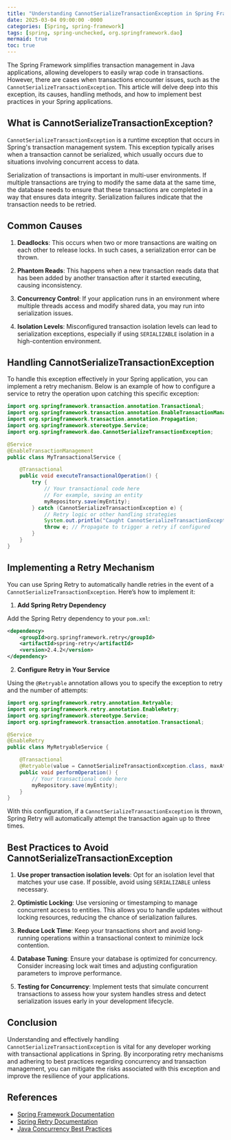 ```yaml
---
title: "Understanding CannotSerializeTransactionException in Spring Framework"
date: 2025-03-04 09:00:00 -0000
categories: [Spring, spring-framework]
tags: [spring, spring-unchecked, org.springframework.dao]
mermaid: true
toc: true
---
```



The Spring Framework simplifies transaction management in Java applications, allowing developers to easily wrap code in transactions. However, there are cases when transactions encounter issues, such as the `CannotSerializeTransactionException`. This article will delve deep into this exception, its causes, handling methods, and how to implement best practices in your Spring applications.

## What is CannotSerializeTransactionException?

`CannotSerializeTransactionException` is a runtime exception that occurs in Spring's transaction management system. This exception typically arises when a transaction cannot be serialized, which usually occurs due to situations involving concurrent access to data.

Serialization of transactions is important in multi-user environments. If multiple transactions are trying to modify the same data at the same time, the database needs to ensure that these transactions are completed in a way that ensures data integrity. Serialization failures indicate that the transaction needs to be retried.

## Common Causes

1. **Deadlocks**: This occurs when two or more transactions are waiting on each other to release locks. In such cases, a serialization error can be thrown.

2. **Phantom Reads**: This happens when a new transaction reads data that has been added by another transaction after it started executing, causing inconsistency.

3. **Concurrency Control**: If your application runs in an environment where multiple threads access and modify shared data, you may run into serialization issues.

4. **Isolation Levels**: Misconfigured transaction isolation levels can lead to serialization exceptions, especially if using `SERIALIZABLE` isolation in a high-contention environment.

## Handling CannotSerializeTransactionException

To handle this exception effectively in your Spring application, you can implement a retry mechanism. Below is an example of how to configure a service to retry the operation upon catching this specific exception:

```java
import org.springframework.transaction.annotation.Transactional;
import org.springframework.transaction.annotation.EnableTransactionManagement;
import org.springframework.transaction.annotation.Propagation;
import org.springframework.stereotype.Service;
import org.springframework.dao.CannotSerializeTransactionException;

@Service
@EnableTransactionManagement
public class MyTransactionalService {

    @Transactional
    public void executeTransactionalOperation() {
        try {
            // Your transactional code here
            // For example, saving an entity
            myRepository.save(myEntity);
        } catch (CannotSerializeTransactionException e) {
            // Retry logic or other handling strategies
            System.out.println("Caught CannotSerializeTransactionException, retrying...");
            throw e; // Propagate to trigger a retry if configured
        }
    }
}
```

## Implementing a Retry Mechanism

You can use Spring Retry to automatically handle retries in the event of a `CannotSerializeTransactionException`. Here’s how to implement it:

1. **Add Spring Retry Dependency**

Add the Spring Retry dependency to your `pom.xml`:

```xml
<dependency>
    <groupId>org.springframework.retry</groupId>
    <artifactId>spring-retry</artifactId>
    <version>2.4.2</version>
</dependency>
```

2. **Configure Retry in Your Service**

Using the `@Retryable` annotation allows you to specify the exception to retry and the number of attempts:

```java
import org.springframework.retry.annotation.Retryable;
import org.springframework.retry.annotation.EnableRetry;
import org.springframework.stereotype.Service;
import org.springframework.transaction.annotation.Transactional;

@Service
@EnableRetry
public class MyRetryableService {

    @Transactional
    @Retryable(value = CannotSerializeTransactionException.class, maxAttempts = 3)
    public void performOperation() {
        // Your transactional code here
        myRepository.save(myEntity);
    }
}
```

With this configuration, if a `CannotSerializeTransactionException` is thrown, Spring Retry will automatically attempt the transaction again up to three times.

## Best Practices to Avoid CannotSerializeTransactionException

1. **Use proper transaction isolation levels**: Opt for an isolation level that matches your use case. If possible, avoid using `SERIALIZABLE` unless necessary.

2. **Optimistic Locking**: Use versioning or timestamping to manage concurrent access to entities. This allows you to handle updates without locking resources, reducing the chance of serialization failures.

3. **Reduce Lock Time**: Keep your transactions short and avoid long-running operations within a transactional context to minimize lock contention.

4. **Database Tuning**: Ensure your database is optimized for concurrency. Consider increasing lock wait times and adjusting configuration parameters to improve performance.

5. **Testing for Concurrency**: Implement tests that simulate concurrent transactions to assess how your system handles stress and detect serialization issues early in your development lifecycle.

## Conclusion

Understanding and effectively handling `CannotSerializeTransactionException` is vital for any developer working with transactional applications in Spring. By incorporating retry mechanisms and adhering to best practices regarding concurrency and transaction management, you can mitigate the risks associated with this exception and improve the resilience of your applications.

## References

- [Spring Framework Documentation](https://docs.spring.io/spring-framework/docs/current/reference/html/data-access.html#tx)
- [Spring Retry Documentation](https://spring.io/projects/spring-retry)
- [Java Concurrency Best Practices](https://www.baeldung.com/java-concurrency)